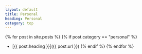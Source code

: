 ```yaml
---
layout: default
title: Personal
heading: Personal
category: top
---
```

{% for post in site.posts %}
{% if post.category == "personal" %}
* [{{ post.heading }}]({{ post.url }})
{% endif %}
{% endfor %}
